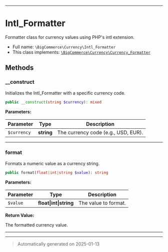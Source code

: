 ***

# Intl_Formatter

Formatter class for currency values using PHP's intl extension.



* Full name: `\BigCommerce\Currency\Intl_Formatter`
* This class implements:
[`\BigCommerce\Currency\Currency_Formatter`](./classes/BigCommerce/Currency/Currency_Formatter.md)




## Methods


### __construct

Initializes the Intl_Formatter with a specific currency code.

```php
public __construct(string $currency): mixed
```








**Parameters:**

| Parameter | Type | Description |
|-----------|------|-------------|
| `$currency` | **string** | The currency code (e.g., USD, EUR). |





***

### format

Formats a numeric value as a currency string.

```php
public format(float|int|string $value): string
```








**Parameters:**

| Parameter | Type | Description |
|-----------|------|-------------|
| `$value` | **float&#124;int&#124;string** | The value to format. |


**Return Value:**

The formatted currency value.




***


***
> Automatically generated on 2025-01-13

